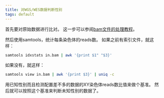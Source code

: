 ```yaml
---
title: 对WGS/WES数据判断性别
tags: default
---
```


首先要对原始数据进行比对。
这一步可以参阅[bam文件的处理教程](https://pzweuj.github.io/2018/03/23/GATK-bp-bam-pre.html)。

然后使用samtools，统计每条染色体的reads数。
如果之前有索引文件，就这样：
```bash
samtools idxstats in.bam | awk '{print $1" "$3}'
```

如果没有，就这样：
```bash
samtools view in.bam | awk '{print $3}' | uniq -c
```

用已知性别而且检测配置差不多的数据的XY染色体reads数比值来做个基准。
然后就可以按照这个基准来判断未知性别的数据了。

[-_-]:栖息单生狗